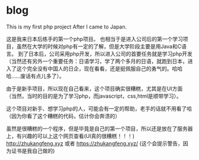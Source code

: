 # blog
This is my first php project After I came to Japan.

这是我来日本后练手的第一个php项目。
也相当于是进入公司后的第一个学习项目，虽然在大学的时候对php有一定的了解，但是大学阶段主要是用Java和C语言。
到了日本后，公司采用php开发，所以进入公司的首要任务就是学习php开发（当然还有另外一个重要任务：日语学习，学了两个多月的日语，就跑到日本，进入了这个完全没有中国人的日企，现在看看，还是挺佩服自己的勇气的。哈哈哈……废话有点儿多了）。

由于是新手项目，所以现在自己看来，这个项目确实很糟糕，尤其是在UI方面（当然，当时的目的是为了学习php，而javascript，css,html是顺带学习）。

这个项目对新手、想学习php的人，可能会有一定的帮助，老手的话就不用看了哈（因为你看了这个糟糕的代码，估计你会奔溃的）

虽然是很糟糕的一个程序，但是毕竟是自己的第一个项目，所以还是放在了服务器上，有兴趣的可以上这个网页查看(UI真的很糟糕！！！)
http://zhukangfeng.xyz
或者
https://zhukangfeng.xyz/ (这个会提示警告，因为证书是我自己做的)
